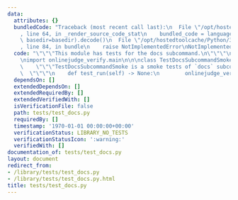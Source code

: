 ```yaml
---
data:
  attributes: {}
  bundledCode: "Traceback (most recent call last):\n  File \"/opt/hostedtoolcache/Python/3.8.5/x64/lib/python3.8/site-packages/onlinejudge_verify/documentation/build.py\"\
    , line 64, in _render_source_code_stat\n    bundled_code = language.bundle(stat.path,\
    \ basedir=basedir).decode()\n  File \"/opt/hostedtoolcache/Python/3.8.5/x64/lib/python3.8/site-packages/onlinejudge_verify/languages/python.py\"\
    , line 84, in bundle\n    raise NotImplementedError\nNotImplementedError\n"
  code: "\"\"\"This module has tests for the docs subcommand.\n\"\"\"\n\nimport unittest\n\
    \nimport onlinejudge_verify.main\n\n\nclass TestDocsSubcommandSmoke(unittest.TestCase):\n\
    \    \"\"\"TestDocsSubcommandSmoke is a smoke tests of `docs` subcommand.\n  \
    \  \"\"\"\n    def test_run(self) -> None:\n        onlinejudge_verify.main.subcommand_docs()\n"
  dependsOn: []
  extendedDependsOn: []
  extendedRequiredBy: []
  extendedVerifiedWith: []
  isVerificationFile: false
  path: tests/test_docs.py
  requiredBy: []
  timestamp: '1970-01-01 00:00:00+00:00'
  verificationStatus: LIBRARY_NO_TESTS
  verificationStatusIcon: ':warning:'
  verifiedWith: []
documentation_of: tests/test_docs.py
layout: document
redirect_from:
- /library/tests/test_docs.py
- /library/tests/test_docs.py.html
title: tests/test_docs.py
---
```

